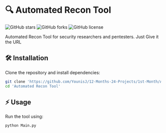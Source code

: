 # 🔍 Automated Recon Tool
![GitHub stars](https://img.shields.io/github/stars/YounisJ/12-Months-24-Projects/1st-Month/%20Recon%20Tool?style=flat-square)
![GitHub forks](https://img.shields.io/github/forks/YounisJ/12-Months-24-Projects/1st-Month/%20Recon%20Tool?style=flat-square)
![GitHub license](https://img.shields.io/github/license/YounisJ/12-Months-24-Projects/1st-Month/%20Recon%20Tool)

Automated Recon Tool for security researchers and pentesters. Just Give it the URL

## 🛠 Installation
Clone the repository and install dependencies:
```bash
git clone 'https://github.com/YounisJ/12-Months-24-Projects/1st-Month/Automated Recon Tool.git'
cd 'Automated Recon Tool'
```
## ⚡ Usage

Run the tool using:

```bash
python Main.py
```
